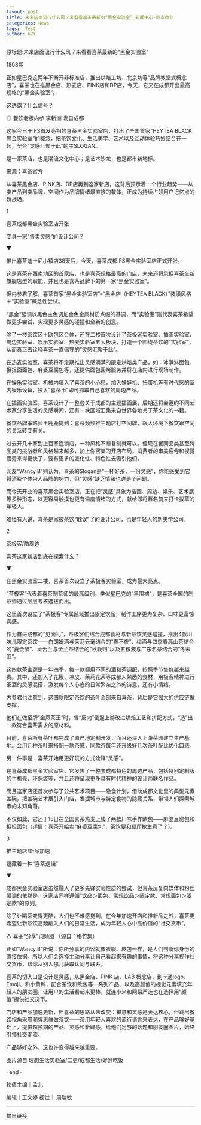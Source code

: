 ```yaml
---
layout: post
title: 未来店面流行什么风？来看看喜茶最新的“黑金实验室”_新闻中心-奇点商业
categories: News
tags:  Test
author: GZY
---
```


原标题:未来店面流行什么风？来看看喜茶最新的“黑金实验室”

1808期

正如星巴克这两年不断开非标准店，推出烘焙工坊、北京坊等“品牌教堂式概念店”，喜茶也在推黑金店、热麦店、PINK店和DP店，今天，它又在成都开出最高规格的“黑金实验室”。

这透露了什么信号？

◎ 餐饮老板内参 李新洲 发自成都

这家今日于IFS首发亮相的喜茶黑金实验室店，打出了全国首家“HEYTEA BLACK黑金实验室”的概念，把茶饮文化、生活美学、艺术以及互动体验巧妙结合在一起，契合“灵感汇聚于此”的主SLOGAN。

是一家茶店，也是潮流文化中心；是艺术沙龙，也是都市新地标。

来源：喜茶官方

从喜茶黑金店、PINK店、DP店再到这家新店，这背后预示着一个行业趋势——从卖产品到卖品牌，空间作为品牌情绪最直接的载体，正成为持续占领用户记忆点的新战场。

1

喜茶成都黑金实验室店开张

变身一家“售卖灵感”的设计公司？

▼



推出喜茶迪士尼小镇店38天后，今天，喜茶成都IFS黑金实验室店正式开张。

这是喜茶在西南地区的首家店，也是喜茶规格最高的门店，未来还将承担喜茶全新旗舰店型的职能，并且也是喜茶品牌下的第一家“黑金实验室”。

据内参君了解，喜茶首家“黑金实验室店”=“黑金店（HEYTEA BLACK）”装潢风格＋“实验室”概念性尝试。

“黑金”强调以黑色主色调加金色金属材质点缀的基调，而“实验室”则代表喜茶希望做更多尝试，实现更多灵感的碰撞和全新的创意。

除了一楼茶饮区＋欧包区合体，还在二楼首次设计了茶极客实验室、插画实验室、周边实验室、娱乐实验室、热麦实验室五大板块，打造一个围绕茶饮的“实验室”，从而真正去诠释喜茶一直倡导的“灵感汇聚于此”。

在热麦实验室。喜茶将不定期推出灵感满满的限定烘焙类产品，如：冰淇淋面包、担担面面包、麻婆豆腐包等，还提供面包回烤服务并将在店内进行现场制作。

在娱乐实验室。机械内填⼊了喜茶的⼩⼼思，加⼊娃娃机、扭蛋机等有时代感的室内娱乐设备，投⼊“喜茶币”即可抓取⾃⼰喜欢的周边产品。

在插画实验室。喜茶设计了一整套关于成都的主题插画展，后期还将会邀约不同艺术家分享生活的灵感瞬间，还有一块区域汇集来自世界各地关于茶文化的书籍。

餐饮品牌策略师王鹿鹿提到：喜茶频频推主题店打空间牌，跟大环境下餐饮跟空间的关系转变有关。

过去开几十家到上百家连锁店，一种风格不断复制就可以。但现在餐同品类甚至跨品类的挑战者和风格越来越多，加上你密集的开店布局，消费者的审美疲倦和视觉疲劳来得更快了，要有更多的变化性、特色性去吸引他们。

网友“Wancy.B”则认为，喜茶的Slogan是“一杯好茶，一份灵感”，你能感受到它将消费个体带入品牌的努力，但“灵感”缺乏情绪也许是个问题。

而今天开业的喜茶黑金实验室店，正在把“灵感”具象为插画、周边、娱乐、艺术展等多种形态，以更容易触摸也更有温度情绪的方式，献给即将慕名前来打卡拔草的年轻人。

难怪有人说，喜茶是家被茶饮“耽误”了的设计公司，也是年轻人的新美学公司。

2

茶极客/酷周边

喜茶这家新店到底在探索什么？

▼

在黑金实验室二楼，喜茶首次设立了茶极客实验室，成为最大亮点。

“茶极客”代表着喜茶制茶师的最高级别，类似星巴克的“黑围裙”，是喜茶全国的制茶师通过层层考核选拔而出。

这里首次设立了“茶极客”专属区域推出限定饮品，制作工序更为复杂、口味更富惊喜感。

作为首进成都的“见面礼”，茶极客们结合成都⻝材与新茶饮灵感碰撞，推出4款川味儿限定茶饮——白朗姆酒与茉莉云毫结合的“春不夜”、梅酒与四季春高山茶结合的“夏会醉”、龙舌兰与金兰茶结合的“秋晚归”以及五粮液与广东名茶结合的“冬未眠”。

这四款茶主题是一年四季，每一款都用不同的酒和茶调配，按照季节售价越来越贵。其中，还加⼊了花椒、凉⽪、茉莉花茶等成都⼈熟悉的⻝材，用极客精神进行茶酒的灵感混搭，激发每个⼈心底的日常繁杂之外的诗意，还有⼩情绪。

内参君也注意到，这四款限定茶饮的茶叶全部来自喜茶，背后是它强大的供应链做支撑。

他们在做招牌“金凤茶王”时，曾“反向”倒逼上游改进烘焙工艺和拼配方式，“造”出一款符合喜茶需求的原材料。

目前，喜茶所有茶叶都完成了原产地定制开发，而且还深入上游茶园建立生产基地。会用几种茶叶来搭配一款茶底，同款茶每年还升级好几次茶叶配比优化口感。

另一件事是：喜茶开始用更好玩的方式诠释“灵感”。

在喜茶成都黑金实验室店，它发售了⼀整套成都特⾊的周边产品，包括特别定制版的手机壳、环保袋等，并且还将呈现更多具有时代精神的设计师联名作品。

而且这家店还首次参与了公共艺术项目——隐食计划，借助成都文化里的典型元素盖碗，把盖碗艺术展引入门店，发掘城市与特定食物的隐藏关系，带领人们探索城市的未知角落。

不仅如此，它还于15日在全国喜茶热麦上线了两款川味手作欧包——麻婆豆腐包和担担面包（详情：喜茶开始卖“麻婆豆腐包”，茶饮要和餐厅抢生意了？）。

3

推主题店/新品加速

蕴藏着一种“喜茶逻辑”

▼

成都黑金实验室店虽然融入了更多先锋实验性质的尝试，但喜茶反复向媒体和粉丝强调的依然是，这家店同样遵循“饮品＞面包、常规饮品＞限定款、常规面包＞限定款”的原则。

除了让喝茶变得更酷，人们也不难感觉到，在今年加速开店和推新品之外，喜茶更希望让新茶饮高频融入人们的日常生活，成为年轻人心中高价值的“社交货币”。

△ 喜茶“分享”词频图 （源自：格竹集）

正如“Wancy.B”所说：你所分享的内容就像衣服、皮包一样，是人们判断你身份的直接依据。所以人们会选择主动分享让自己看起来有趣的事情，将这种分享视作社交货币，帮你从别人那儿获取认同与联系。

喜茶的切入口是设计是灵感，从黑金店、PINK 店、LAB 概念店，到卡通logo、Emoji、和小黄鸭，配合茶饮和欧包等一系列产品、以及高颜值的视觉元素填充年轻人的朋友圈，让用户的生活看起来更棒，就连小米和网易严选也在选择用“颜值”提供社交货币。

门店和产品加速更新，但喜茶的思路从未改变：禅意和灵感是表达核心，但跳出餐饮视角采用潮牌思维做茶饮——茶用年轻人喜欢的流行语言来表达，在产品够好基础上，提供超预期的产品、灵感和新鲜感，给他们足够的话题和朋友圈图片，始终引领社交潮流。

产品够好之外，这也许变得越来越重要。

图片源自 理想生活实验室/二更/成都生活/好好吃饭

· end ·

轮值主编｜孟北

编辑｜王文婷 视觉｜ 周瑞敏

*****

摘自[链接](http://sh.iqidian.com/news/pinpai/2018_09_29-51654485_0.html)